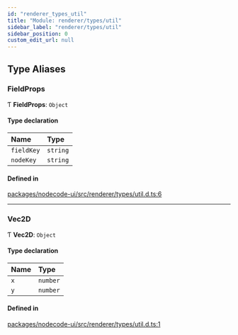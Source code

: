 ```yaml
---
id: "renderer_types_util"
title: "Module: renderer/types/util"
sidebar_label: "renderer/types/util"
sidebar_position: 0
custom_edit_url: null
---
```


## Type Aliases

### FieldProps

Ƭ **FieldProps**: `Object`

#### Type declaration

| Name | Type |
| :------ | :------ |
| `fieldKey` | `string` |
| `nodeKey` | `string` |

#### Defined in

[packages/nodecode-ui/src/renderer/types/util.d.ts:6](https://github.com/bischoff-m/nodecode/blob/1978ab5/packages/nodecode-ui/src/renderer/types/util.d.ts#L6)

___

### Vec2D

Ƭ **Vec2D**: `Object`

#### Type declaration

| Name | Type |
| :------ | :------ |
| `x` | `number` |
| `y` | `number` |

#### Defined in

[packages/nodecode-ui/src/renderer/types/util.d.ts:1](https://github.com/bischoff-m/nodecode/blob/1978ab5/packages/nodecode-ui/src/renderer/types/util.d.ts#L1)
